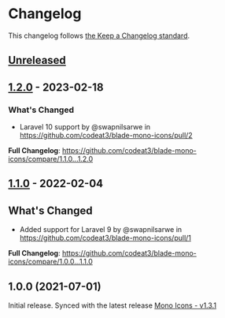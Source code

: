 # Changelog

This changelog follows [the Keep a Changelog standard](https://keepachangelog.com).

## [Unreleased](https://github.com/codeat3/blade-mono-icons/compare/1.2.0...HEAD)

## [1.2.0](https://github.com/codeat3/blade-mono-icons/compare/1.1.0...1.2.0) - 2023-02-18

### What's Changed

- Laravel 10 support by @swapnilsarwe in https://github.com/codeat3/blade-mono-icons/pull/2

**Full Changelog**: https://github.com/codeat3/blade-mono-icons/compare/1.1.0...1.2.0

## [1.1.0](https://github.com/codeat3/blade-mono-icons/compare/1.0.0...1.1.0) - 2022-02-04

## What's Changed

- Added support for Laravel 9 by @swapnilsarwe in https://github.com/codeat3/blade-mono-icons/pull/1

**Full Changelog**: https://github.com/codeat3/blade-mono-icons/compare/1.0.0...1.1.0

## 1.0.0 (2021-07-01)

Initial release.
Synced with the latest release [Mono Icons - v1.3.1](https://github.com/mono-company/mono-icons/releases/tag/1.3.1)
